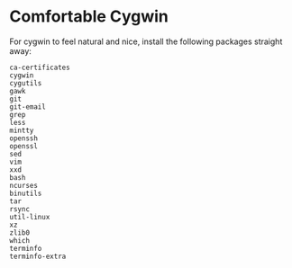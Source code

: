 # Comfortable Cygwin

For cygwin to feel natural and nice, install the following packages straight away:

```
ca-certificates
cygwin
cygutils
gawk
git
git-email
grep
less
mintty
openssh
openssl
sed
vim
xxd
bash
ncurses
binutils
tar
rsync
util-linux
xz
zlib0
which
terminfo
terminfo-extra
```

